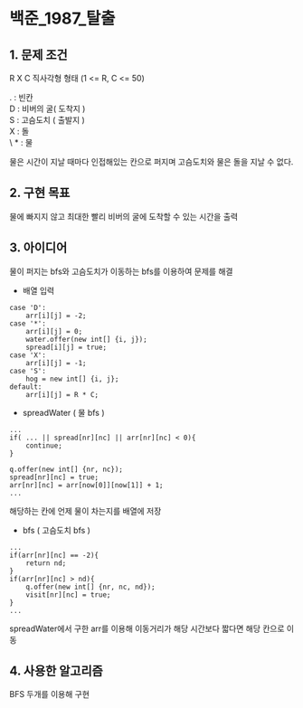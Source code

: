# 백준_1987_탈출


## 1. 문제 조건

R X C 직사각형 형태 (1 <= R, C <= 50)

. : 빈칸\
D : 비버의 굴( 도착지 )\
S : 고슴도치 ( 출발지 )\
X : 돌\
\ * : 물

물은 시간이 지날 때마다 인접해있는 칸으로 퍼지며 고슴도치와 물은 돌을 지날 수 없다.

## 2. 구현 목표

물에 빠지지 않고 최대한 빨리 비버의 굴에 도착할 수 있는 시간을 출력

## 3. 아이디어

물이 퍼지는 bfs와 고슴도치가 이동하는 bfs를 이용하여 문제를 해결


- 배열 입력
```
case 'D':
    arr[i][j] = -2;
case '*':
    arr[i][j] = 0;
    water.offer(new int[] {i, j});
    spread[i][j] = true;
case 'X':
    arr[i][j] = -1;
case 'S':
    hog = new int[] {i, j};
default:
    arr[i][j] = R * C;
```

- spreadWater ( 물 bfs )
```
...
if( ... || spread[nr][nc] || arr[nr][nc] < 0){
    continue;
}

q.offer(new int[] {nr, nc});
spread[nr][nc] = true;
arr[nr][nc] = arr[now[0]][now[1]] + 1;
...
```
해당하는 칸에 언제 물이 차는지를 배열에 저장

- bfs ( 고슴도치 bfs )
```
...
if(arr[nr][nc] == -2){
    return nd;
}
if(arr[nr][nc] > nd){
    q.offer(new int[] {nr, nc, nd});
    visit[nr][nc] = true;
}
...
```
spreadWater에서 구한 arr를 이용해 이동거리가 해당 시간보다 짧다면 해당 칸으로 이동

## 4. 사용한 알고리즘

BFS 두개를 이용해 구현
